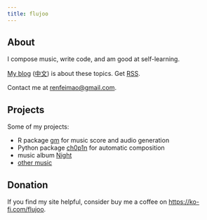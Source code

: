 ```yaml
---
title: flujoo
---
```


## About

I compose music, write code, and am good at self-learning.

[My blog](/en) ([中文](/cn)) is about these topics. Get [RSS](/index.xml).

Contact me at renfeimao@gmail.com.


## Projects

Some of my projects:

- R package [gm](https://github.com/flujoo/gm) for music score and audio generation
- Python package [ch0p1n](https://github.com/flujoo/ch0p1n) for automatic composition
- music album [Night](/en/my-music-album-night)
- [other music](/en/my-early-music)


## Donation

If you find my site helpful, consider buy me a coffee on <https://ko-fi.com/flujoo>.
